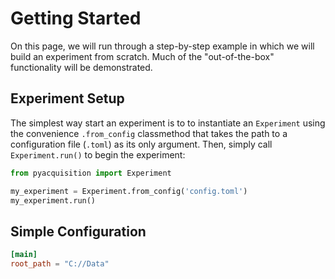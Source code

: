# Getting Started

On this page, we will run through a step-by-step example in which we will build an experiment from scratch. Much of the "out-of-the-box" functionality will be demonstrated.


## Experiment Setup

The simplest way start an experiment is to to instantiate an `Experiment` using the convenience `.from_config` classmethod that takes the path to a configuration file (`.toml`) as its only argument. Then, simply call `Experiment.run()` to begin the experiment:


```python
from pyacquisition import Experiment

my_experiment = Experiment.from_config('config.toml')
my_experiment.run()
```

## Simple Configuration

```toml
[main]
root_path = "C://Data"
```